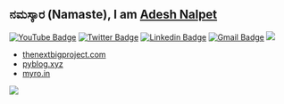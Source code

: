 ## ನಮಸ್ಕಾರ (Namaste), I am [Adesh Nalpet](https://addu390.github.io/)

[![YouTube Badge](https://img.shields.io/badge/-@Adesh%20Nalpet-c4302b?style=flat-square&labelColor=c4302b&logo=youtube&logoColor=white&link=https://www.youtube.com/channel/UCPwzBe0jCOpEpl8rCOHKLGQ)](https://www.youtube.com/channel/UCPwzBe0jCOpEpl8rCOHKLGQ) [![Twitter Badge](https://img.shields.io/badge/-@gooshi_addu-1ca0f1?style=flat-square&labelColor=1ca0f1&logo=twitter&logoColor=white&link=https://twitter.com/gooshi_addu)](https://twitter.com/gooshi_addu) [![Linkedin Badge](https://img.shields.io/badge/-adeshnalpet-blue?style=flat-square&logo=Linkedin&logoColor=white&link=https://www.linkedin.com/in/adesh-nalpet-a98392122/)](https://www.linkedin.com/in/adesh-nalpet-a98392122/)
[![Gmail Badge](https://img.shields.io/badge/-390.adesh@gmail.com-c14438?style=flat-square&logo=Gmail&logoColor=white&link=mailto:390.adesh@gmail.com)](mailto:390.adesh@gmail.com) ![](https://visitor-badge.glitch.me/badge?page_id=addu390.addu390)

- [thenextbigproject.com](https://thenextbigproject.com)
- [pyblog.xyz](https://pyblog.xyz)
- [myro.in](https://myro.in)

<img src="https://github-readme-stats.vercel.app/api/top-langs/?username=addu390&hide=TeX&layout=compact" align="left">
